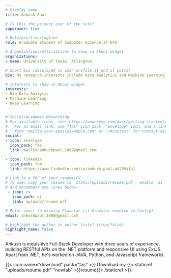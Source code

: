 ```yaml
---
# Display name
title: Ankush Paul

# Is this the primary user of the site?
superuser: true

# Role/position/tagline
role: Graduate Student of Computer Science at UTA

# Organizations/Affiliations to show in About widget
organizations:
- name: University of Texas, Arlington

# Short bio (displayed in user profile at end of posts)
bio: My research interests include Data Analytics and Machine Learning.

# Interests to show in About widget
interests:
- Big Data Analysis
- Machine Learning
- Deep Learning


# Social/Academic Networking
# For available icons, see: https://wowchemy.com/docs/getting-started/page-builder/#icons
#   For an email link, use "fas" icon pack, "envelope" icon, and a link in the
#   form "mailto:your-email@example.com" or "/#contact" for contact widget.
social:
- icon: envelope
  icon_pack: fas
  link: mailto:ankushpaul.1000@gmail.com

- icon: linkedin
  icon_pack: fab
  link: https://www.linkedin.com/in/ankush-paul-a6295a141

# Link to a PDF of your resume/CV.
# To use: copy your resume to `static/uploads/resume.pdf`, enable `ai` icons in `params.toml`, 
# and uncomment the lines below.
 - icon: cv
   icon_pack: ai
   link: uploads/resume.pdf

# Enter email to display Gravatar (if Gravatar enabled in Config)
email: ankushpaul.1000@gmail.com

# Highlight the author in author lists? (true/false)
highlight_name: false
---
```


Ankush is inquisitive Full-Stack Developer with three years of experience, building RESTful APIs on the .NET platform and responsive UI using ExtJS. Apart from .NET, he's worked on JAVA, Python, and Javascript frameworks.

{{< icon name="download" pack="fas" >}} Download my {{< staticref "uploads/resume.pdf" "newtab" >}}resumé{{< /staticref >}}.
